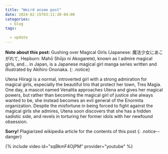 ```yaml
---
title: "Weird anime post"
date: 2024-02-15T03:11:30-04:00
categories:
  - blog
tags:

  - update
---
```

**Note about this post:** 
Gushing over Magical Girls (Japanese: 魔法少女にあこがれて, Hepburn: Mahō Shōjo ni Akogarete), known as I admire magical girls, and... in Japan, is a Japanese magical girl manga series written and illustrated by Akihiro Ononaka.
{: .notice}

Utena Hiiragi is a normal, introverted girl with a strong admiration for magical girls, especially the beautiful trio that protect her town, Tres Magia. One day, a mascot named Venalita approaches Utena and gives her magical powers, but rather than becoming the magical girl of justice she always wanted to be, she instead becomes an evil general of the Enormita organization. Despite the misfortune in being forced to fight against the magical girls she admires, Utena soon discovers that she has a hidden sadistic side, and revels in torturing her former idols with her newfound obsession.

**Sorry!**
Plagiarized wikipedia article for the contents of this post
{: .notice--danger}

{% include video id="sqBkmF4OjPM" provider="youtube" %}
